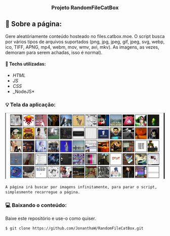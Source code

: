 <h3 align="center">
  Projeto RandomFileCatBox
</h3>

## :rocket: Sobre a página:

Gere aleatóriamente conteúdo hosteado no files.catbox.moe.
O script busca por vários tipos de arquivos suportados (png, jpg, jpeg, gif, jpeg, svg, webp, ico, TIFF, APNG, mp4, webm, mov, wmv, avi, mkv).
As imagens, as vezes, demoram para serem achadas, isso é normal).

#### :wrench: Techs utilizadas:
* _HTML_
* _JS_
* _CSS_
* _NodeJS*

### :bulb: Tela da aplicação:

<p align="center">
  <img src="https://github.com/JonanthaW/RandomFileCatBox/blob/main/assets/example1.png">
</p>

```
A página irá buscar por imagens infinitamente, para parar o script, simplesmente recarregue a página.
```

### :computer: Baixando o conteúdo:

<p>Baixe este repositório e use-o como quiser. </p>

```bash
$ git clone https://github.com/JonanthaW/RandomFileCatBox.git
```
